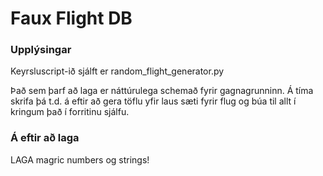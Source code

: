 # Faux Flight DB

### Upplýsingar
Keyrsluscript-ið sjálft er random_flight_generator.py

Það sem þarf að laga er náttúrulega schemað fyrir gagnagrunninn. Á tíma skrifa þá t.d. á eftir að gera töflu yfir laus sæti fyrir flug og búa til allt í kringum það í forritinu sjálfu. 

### Á eftir að laga
LAGA magric numbers og strings!
